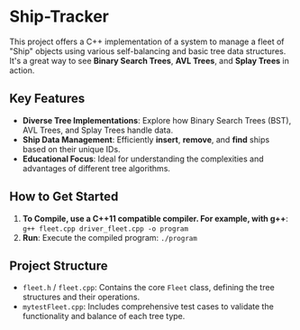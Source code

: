 # Ship-Tracker

This project offers a C++ implementation of a system to manage a fleet of "Ship" objects using various self-balancing and basic tree data structures. It's a great way to see **Binary Search Trees**, **AVL Trees**, and **Splay Trees** in action.

## Key Features

* **Diverse Tree Implementations**: Explore how Binary Search Trees (BST), AVL Trees, and Splay Trees handle data.
* **Ship Data Management**: Efficiently **insert**, **remove**, and **find** ships based on their unique IDs.
* **Educational Focus**: Ideal for understanding the complexities and advantages of different tree algorithms.

## How to Get Started

1.  **To Compile, use a C++11 compatible compiler. For example, with g++**: 
    `g++ fleet.cpp driver_fleet.cpp -o program`
2.  **Run**: Execute the compiled program:
    `./program`

## Project Structure

* `fleet.h` / `fleet.cpp`: Contains the core `Fleet` class, defining the tree structures and their operations.
* `mytestFleet.cpp`: Includes comprehensive test cases to validate the functionality and balance of each tree type.
